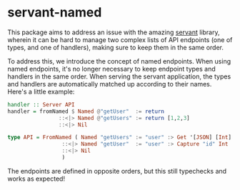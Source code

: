 # servant-named

This package aims to address an issue with the amazing [servant](https://hackage.haskell.org/package/servant) library, wherein it can be hard to manage two complex lists of API endpoints (one of types, and one of handlers), making sure to keep them in the same order.

To address this, we introduce the concept of named endpoints. When using named endpoints, it's no longer necessary to keep endpoint types and handlers in the same order. When serving the servant application, the types and handlers are automatically matched up according to their names. Here's a little example:

```haskell
handler :: Server API
handler = fromNamed $ Named @"getUser"  := return
                ::<|> Named @"getUsers" := return [1,2,3]
                ::<|> Nil

type API = FromNamed ( Named "getUsers" := "user" :> Get '[JSON] [Int]
                 ::<|> Named "getUser"  := "user" :> Capture "id" Int :> Get '[JSON] Int
                 ::<|> Nil
                 )
```                 

The endpoints are defined in opposite orders, but this still typechecks and works as expected!
